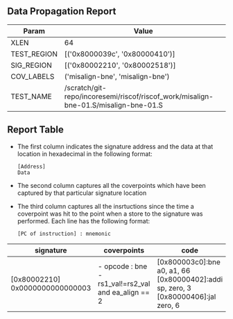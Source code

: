 
## Data Propagation Report

| Param       | Value    |
|-------------|----------|
| XLEN        | 64      |
| TEST_REGION | [('0x8000039c', '0x80000410')]      |
| SIG_REGION  | [('0x80002210', '0x80002518')]      |
| COV_LABELS  | ('misalign-bne', 'misalign-bne')      |
| TEST_NAME   | /scratch/git-repo/incoresemi/riscof/riscof_work/misalign-bne-01.S/misalign-bne-01.S    |

## Report Table

- The first column indicates the signature address and the data at that location in hexadecimal in the following format: 
  ```
  [Address]
  Data
  ```

- The second column captures all the coverpoints which have been captured by that particular signature location

- The third column captures all the insrtuctions since the time a coverpoint was
  hit to the point when a store to the signature was performed. Each line has
  the following format:
  ```
  [PC of instruction] : mnemonic
  ```

|            signature             |                         coverpoints                         |                                             code                                              |
|----------------------------------|-------------------------------------------------------------|-----------------------------------------------------------------------------------------------|
|[0x80002210]<br>0x0000000000000003|- opcode : bne<br> -  rs1_val!=rs2_val and ea_align == 2<br> |[0x800003c0]:bne a0, a1, 66<br> [0x80000402]:addi sp, zero, 3<br> [0x80000406]:jal zero, 6<br> |
